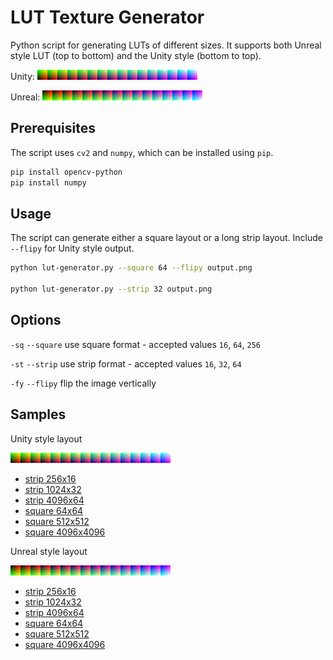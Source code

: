 # LUT Texture Generator

Python script for generating LUTs of different sizes. It supports both Unreal style LUT (top to bottom) and the Unity style (bottom to top).

Unity: ![lut_strip_16_256x16](samples/unity/lut_strip_16_256x16.png)

Unreal: ![strip 256x16](samples/unreal/lut_strip_16_256x16.png)

## Prerequisites

The script uses `cv2` and `numpy`, which can be installed using `pip`.

```bash
pip install opencv-python
pip install numpy
```

## Usage

The script can generate either a square layout or a long strip layout. Include `--flipy` for Unity style output.

```bash
python lut-generator.py --square 64 --flipy output.png

python lut-generator.py --strip 32 output.png
```

## Options

`-sq` `--square` use square format - accepted values `16`, `64`, `256`

`-st` `--strip` use strip format - accepted values `16`, `32`, `64`

`-fy` `--flipy` flip the image vertically

## Samples

Unity style layout

![lut_strip_16_256x16](samples/unity/lut_strip_16_256x16.png)

- [strip 256x16](samples/unity/lut_strip_16_256x16.png)
- [strip 1024x32](samples/unity/lut_strip_32_1024x32.png)
- [strip 4096x64](samples/unity/lut_strip_64_4096x64.png)
- [square 64x64](samples/unity/lut_square_16_64x64.png)
- [square 512x512](samples/unity/lut_square_64_512x512.png)
- [square 4096x4096](samples/unity/lut_square_256_4096x4096.png)


Unreal style layout

![strip 256x16](samples/unreal/lut_strip_16_256x16.png)

- [strip 256x16](samples/unreal/lut_strip_16_256x16.png)
- [strip 1024x32](samples/unreal/lut_strip_32_1024x32.png)
- [strip 4096x64](samples/unreal/lut_strip_64_4096x64.png)
- [square 64x64](samples/unreal/lut_square_16_64x64.png)
- [square 512x512](samples/unreal/lut_square_64_512x512.png)
- [square 4096x4096](samples/unreal/lut_square_256_4096x4096.png)